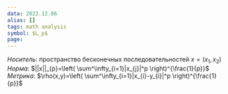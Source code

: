 ```yaml
---
data: 2022.12.06
alias: []
tags: math analysis
symbol: $L_p$
page:
---
```

*Носитель*: пространство бесконечных последовательностей $x=\left( x_{1},x_{2} \right)$
*Норма*: 
$||x||_{p}=\left( \sum^\infty_{i=1}|x_{j}|^p \right)^{\frac{1}{p}}$
*Метрика*: $\rho(x,y)=\left( \sum^\infty_{i=1}|x_{i}-y_{i}|^p \right)^{\frac{1}{p}}$